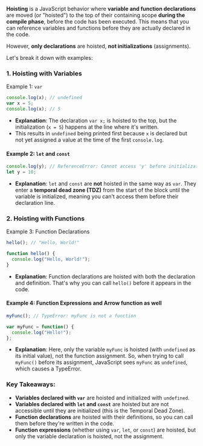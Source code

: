 **Hoisting** is a JavaScript behavior where **variable and function declarations** are moved (or "hoisted") to the top of their containing scope **during the compile phase**, 
before the code has been executed. 
This means that you can reference variables and functions before they are actually declared in the code.

However, **only declarations** are hoisted, **not initializations** (assignments).

Let's break it down with examples:

### 1. **Hoisting with Variables**

Example 1: `var`
```javascript
console.log(x); // undefined
var x = 5;
console.log(x); // 5
```
- **Explanation**: The declaration `var x;` is hoisted to the top, but the initialization (`x = 5`) happens at the line where it's written.
- This results in `undefined` being printed first because `x` is declared but not yet assigned a value at the time of the first `console.log`.

#### Example 2: `let` and `const`
```javascript
console.log(y); // ReferenceError: Cannot access 'y' before initialization
let y = 10;
```
- **Explanation**: `let` and `const` are **not** hoisted in the same way as `var`. They enter a **temporal dead zone (TDZ)** from the start of the block until the variable is initialized, meaning you can't access them before their declaration line.

### 2. **Hoisting with Functions**

Example 3: Function Declarations
```javascript
hello(); // "Hello, World!"

function hello() {
  console.log("Hello, World!");
}
```
- **Explanation**: Function declarations are hoisted with both the declaration and definition. That's why you can call `hello()` before it appears in the code.

#### Example 4: Function Expressions and Arrow function as well
```javascript
myFunc(); // TypeError: myFunc is not a function

var myFunc = function() {
  console.log("Hello!");
};
```
- **Explanation**: Here, only the variable `myFunc` is hoisted (with `undefined` as its initial value), not the function assignment. So, when trying to call `myFunc()` before its assignment, JavaScript sees `myFunc` as `undefined`, which causes a TypeError.

### Key Takeaways:
- **Variables declared with `var`** are hoisted and initialized with `undefined`.
- **Variables declared with `let` and `const`** are hoisted but are not accessible until they are initialized (this is the Temporal Dead Zone).
- **Function declarations** are hoisted with their definitions, so you can call them before they're written in the code.
- **Function expressions** (whether using `var`, `let`, or `const`) are hoisted, but only the variable declaration is hoisted, not the assignment.
